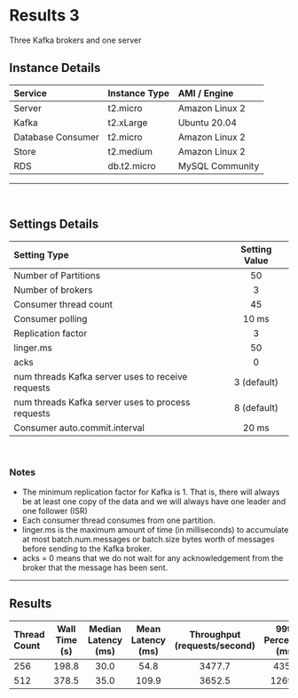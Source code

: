 # Results 3

<p> Three Kafka brokers and one server </p>

## Instance Details

| Service           | Instance Type   | AMI / Engine   |
|:------------------|:----------------|:---------------|
| Server            |  t2.micro       | Amazon Linux 2 |
| Kafka             |  t2.xLarge      | Ubuntu 20.04   |
| Database Consumer |  t2.micro       | Amazon Linux 2 |
| Store             |  t2.medium      | Amazon Linux 2 |
| RDS               |  db.t2.micro    | MySQL Community|

------------------------------------------------------

<br/> 

## Settings Details

| Setting Type                                                        | Setting Value   |
|:--------------------------------------------------------------------|:---------------:|
| Number of Partitions                                                |  50             |
| Number of brokers                                                   |  3              |
| Consumer thread count                                               |  45             |
| Consumer polling                                                    |  10 ms          |
| Replication factor                                                  |  3              |
| linger.ms                                                           |  50             |
| acks                                                                |  0              |
| num threads Kafka server uses to receive requests                   |  3 (default)    |   
| num threads Kafka server uses to process requests                   |  8 (default)    |
| Consumer auto.commit.interval                                       |  20 ms          |

<br/>

### Notes

- The minimum replication factor for Kafka is 1. That is, there will always be
at least one copy of the data and we will always have one leader and one follower (ISR)
- Each consumer thread consumes from one partition.
- linger.ms is the maximum amount of time (in milliseconds) to accumulate at most
batch.num.messages or batch.size bytes worth of messages before sending to the Kafka broker.
- acks = 0 means that we do not wait for any acknowledgement from the broker that the
message has been sent.


-----------------------------------------------------

## Results

| Thread Count | Wall Time (s)  | Median Latency (ms) |  Mean Latency (ms) | Throughput (requests/second) | 99th Percentile (ms) |
|:-------------|:--------------:|:-----------------:|:------------------:|:-----------------------------:|:--------------------:|
|  256         |  198.8         | 30.0              | 54.8               |  3477.7                       |   435.0              |
|  512         |  378.5         | 35.0              | 109.9              |  3652.5                       |   1269.0             | 
